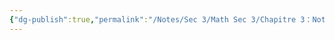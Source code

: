 ```yaml
---
{"dg-publish":true,"permalink":"/Notes/Sec 3/Math Sec 3/Chapitre 3：Notation scientifique, ensemble de nombres et lois des exposants/Section 3.2：La notation scientifique et les préfixes/B) Autres formes d'écriture/"}
---
```



